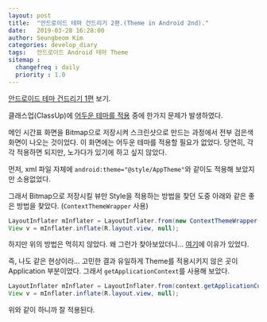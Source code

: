 ```yaml
---
layout: post
title:  "안드로이드 테마 건드리기 2편.(Theme in Android 2nd)."
date:   2019-03-28 16:28:00
author: Seungbeom Kim
categories: develop_diary
tags:	안드로이드 Android 테마 Theme
sitemap :
  changefreq : daily
  priority : 1.0
---
```


[안드로이드 테마 건드리기 1편](https://myksb1223.github.io/develop_diary/2019/03/28/Theme-in-Android.html) 보기.

클래스업(ClassUp)에 [어두운 테마를 적용](https://myksb1223.github.io/develop_diary/2019/03/28/Theme-in-Android.html) 중에 한가지 문제가 발생하였다.

메인 시간표 화면을 Bitmap으로 저장시켜 스크린샷으로 만드는 과정에서 전부 검은색 화면이 나오는 것이었다. 이 화면에는 어두운 테마를 적용할 필요가 없었다. 당연히, 각각 적용하면 되지만, 노가다가 있기에 하고 싶지 않았다.

먼저, xml 파일 자체에 `android:theme="@style/AppTheme"`와 같이도 적용해 보았지만 소용없었다.

그래서 Bitmap으로 저장시킬 뷰만 Style을 적용하는 방법을 찾던 도중 아래와 같은 좋은 방법을 찾았다. (`ContextThemeWrapper` 사용)

```java
LayoutInflater mInflater = LayoutInflater.from(new ContextThemeWrapper(context, R.style.AppTheme));
View v = mInflater.inflate(R.layout.view, null);
```

하지만 위의 방법은 먹히지 않았다. 왜 그런가 찾아보았더니... [여기](https://stackoverflow.com/a/31636876)에 이유가 있었다.

즉, 나도 같은 현상이라... 고민한 결과 유일하게 Theme를 적용시키지 않은 곳이 Application 부분이었다. 그래서 `getApplicationContext`를 사용해 보았다.

```java
LayoutInflater mInflater = LayoutInflater.from(context.getApplicationContext());
View v = mInflater.inflate(R.layout.view, null);
```

위와 같이 하니까 잘 적용된다.
